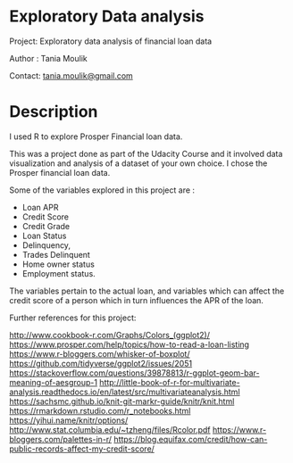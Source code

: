 # Exploratory Data analysis

Project: Exploratory data analysis of financial loan data

Author : Tania Moulik

Contact: tania.moulik@gmail.com

# Description
I used R to explore Prosper Financial loan data.

This was a project done as part of the Udacity Course and it involved data visualization and analysis of a dataset of your own choice. I chose the Prosper financial loan data.

Some of the variables explored in this project are :

- Loan APR
- Credit Score
- Credit Grade
- Loan Status
- Delinquency,
- Trades Delinquent
- Home owner status
- Employment status.

The variables pertain to the actual loan, and variables which can affect the credit score of a person which in turn influences the APR of the loan.

Further references for this project:

http://www.cookbook-r.com/Graphs/Colors_(ggplot2)/ https://www.prosper.com/help/topics/how-to-read-a-loan-listing https://www.r-bloggers.com/whisker-of-boxplot/ https://github.com/tidyverse/ggplot2/issues/2051 https://stackoverflow.com/questions/39878813/r-ggplot-geom-bar-meaning-of-aesgroup-1 http://little-book-of-r-for-multivariate-analysis.readthedocs.io/en/latest/src/multivariateanalysis.html https://sachsmc.github.io/knit-git-markr-guide/knitr/knit.html https://rmarkdown.rstudio.com/r_notebooks.html https://yihui.name/knitr/options/ http://www.stat.columbia.edu/~tzheng/files/Rcolor.pdf https://www.r-bloggers.com/palettes-in-r/ https://blog.equifax.com/credit/how-can-public-records-affect-my-credit-score/
